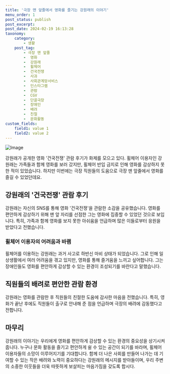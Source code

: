 ```yaml
---
title: '극장 맨 앞줄에서 영화를 즐기는 강원래의 이야기'
menu_order: 1
post_status: publish
post_excerpt: 
post_date: 2024-02-19 16:13:28
taxonomy:
    category:
        - 생활
    post_tag:
        - 극장 맨 앞줄
        -  영화
        -  강원래
        -  휠체어
        -  건국전쟁
        -  사과
        -  사회관계망서비스
        -  인스타그램
        -  관람
        -  CGV
        -  단골극장
        -  장애인
        -  배려
        -  친절
        -  문화활동
custom_fields:
    field1: value 1
    field2: value 2
---
```


![Image](https://imgnews.pstatic.net/image/469/2024/02/19/0000786131_001_20240219112901500.jpg?type=w647)

강원래가 공개한 영화 '건국전쟁' 관람 후기가 화제를 모으고 있다. 휠체어 이용자인 강원래는 가족들과 함께 영화를 보러 갔지만, 휠체어 반입 금지로 인해 영화를 감상하지 못한 적이 있었습니다. 하지만 이번에는 극장 직원들의 도움으로 극장 맨 앞줄에서 영화를 즐길 수 있었던데요.
## 강원래의 '건국전쟁' 관람 후기
강원래는 자신의 SNS를 통해 영화 '건국전쟁'을 관람한 소감을 공유했습니다. 영화를 편안하게 감상하기 위해 맨 앞 자리를 선점한 그는 영화에 집중할 수 있었던 것으로 보입니다. 특히, 가족과 함께 영화를 보지 못한 아쉬움을 언급하며 많은 이들로부터 응원을 받았다고 전했습니다.
### 휠체어 이용자의 어려움과 바램
휠체어를 이용하는 강원래는 과거 사고로 하반신 마비 상태가 되었습니다. 그로 인해 일상생활에서 여러 어려움을 겪고 있지만, 영화를 통해 즐거움을 느끼고 싶어합니다. 그는 장애인들도 영화를 편안하게 감상할 수 있는 환경이 조성되기를 바란다고 말했습니다.
## 직원들의 배려로 편안한 관람 환경
강원래는 영화를 관람한 후 직원들의 친절한 도움에 감사한 마음을 전했습니다. 특히, 영화가 끝난 후에도 직원들이 출구로 안내해 준 점을 언급하며 극장의 배려에 감동했다고 전합니다.
## 마무리
강원래의 이야기는 우리에게 영화를 편안하게 감상할 수 있는 환경의 중요성을 상기시켜 줍니다. 누구나 문화 활동을 즐기고 편안하게 쉴 수 있는 공간이 되기를 바라며, 휠체어 이용자들의 소망이 이루어지기를 기대합니다. 함께 더 나은 사회를 만들어 나가는 데 기여할 수 있는 작은 배려와 노력이 중요하다는 강원래의 메시지를 받아들이며, 우리 주변의 소중한 이웃들을 더욱 따뜻하게 보살피는 마음가짐을 갖도록 합시다.
